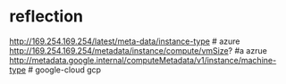 # reflection
http://169.254.169.254/latest/meta-data/instance-type # azure
http://169.254.169.254/metadata/instance/compute/vmSize? #a azrue
http://metadata.google.internal/computeMetadata/v1/instance/machine-type # google-cloud gcp
